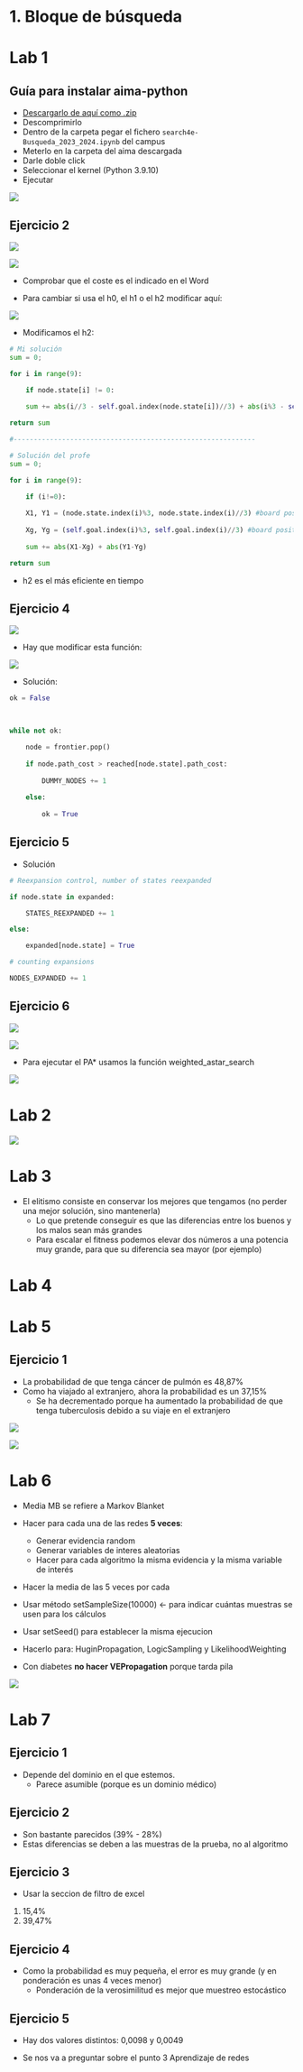 # 1. Bloque de búsqueda

# Lab 1

## Guía para instalar aima-python

- [Descargarlo de aquí como .zip](https://github.com/aimacode/aima-python)
- Descomprimirlo
- Dentro de la carpeta pegar el fichero `search4e-Busqueda_2023_2024.ipynb` del campus
- Meterlo en la carpeta del aima descargada
- Darle doble click
- Seleccionar el kernel (Python 3.9.10)
- Ejecutar

![](Pasted%20image%2020230920165329.png)

## Ejercicio 2

![](Pasted%20image%2020230920165026.png)

![](Pasted%20image%2020230920165055.png)

- Comprobar que el coste es el indicado en el Word

- Para cambiar si usa el h0, el h1 o el h2 modificar aquí:

![](Pasted%20image%2020230920165644.png)

- Modificamos el h2:

````python
# Mi solución
sum = 0;

for i in range(9):

	if node.state[i] != 0:
	
	sum += abs(i//3 - self.goal.index(node.state[i])//3) + abs(i%3 - self.goal.index(node.state[i])%3)

return sum

#------------------------------------------------------------

# Solución del profe
sum = 0;

for i in range(9):

	if (i!=0):
	
	X1, Y1 = (node.state.index(i)%3, node.state.index(i)//3) #board positions of the i tilde in node.state
	
	Xg, Yg = (self.goal.index(i)%3, self.goal.index(i)//3) #board positions of the i tilde in goal.state
	
	sum += abs(X1-Xg) + abs(Y1-Yg)

return sum
````

- h2 es el más eficiente en tiempo

## Ejercicio 4

![](Pasted%20image%2020230920173558.png)

- Hay que modificar esta función:

![](Pasted%20image%2020230920172003.png)

- Solución:
````python
ok = False

  

while not ok:

	node = frontier.pop()
	
	if node.path_cost > reached[node.state].path_cost:
	
		DUMMY_NODES += 1
	
	else:
	
		ok = True
````

## Ejercicio 5

- Solución
````python
# Reexpansion control, number of states reexpanded

if node.state in expanded:

	STATES_REEXPANDED += 1

else:

	expanded[node.state] = True

# counting expansions

NODES_EXPANDED += 1
````

## Ejercicio 6

![](Pasted%20image%2020230920174343.png)

![](Pasted%20image%2020230920174527.png)

- Para ejecutar el PA* usamos la función weighted_astar_search

![](Pasted%20image%2020230920175226.png)

# Lab 2

![](Pasted%20image%2020230927170000.png)
# Lab 3

- El elitismo consiste en conservar los mejores que tengamos (no perder una mejor solución, sino mantenerla)
	- Lo que pretende conseguir es que las diferencias entre los buenos y los malos sean más grandes
	- Para escalar el fitness podemos elevar dos números a una potencia muy grande, para que su diferencia sea mayor (por ejemplo)

# Lab 4

# Lab 5 

## Ejercicio 1

- La probabilidad de que tenga cáncer de pulmón es 48,87%
- Como ha viajado al extranjero, ahora la probabilidad es un 37,15%
	- Se ha decrementado porque ha aumentado la probabilidad de que tenga tuberculosis debido a su viaje en el extranjero

![](IMG_5699.jpeg)

![](IMG_5700.jpeg)

# Lab 6

- Media MB se refiere a Markov Blanket

- Hacer para cada una de las redes **5 veces**:
	- Generar evidencia random
	- Generar variables de interes aleatorias
	- Hacer  para cada algoritmo la misma evidencia y la misma variable de interés
- Hacer la media de las 5 veces por cada
- Usar método setSampleSize(10000) <- para indicar cuántas muestras se usen para los cálculos
- Usar setSeed() para establecer la misma ejecucion

- Hacerlo para: HuginPropagation, LogicSampling y LikelihoodWeighting

- Con diabetes **no hacer VEPropagation** porque tarda pila

![](Pasted%20image%2020231102174957.png)

# Lab 7

## Ejercicio 1

- Depende del dominio en el que estemos.
	- Parece asumible (porque es un dominio médico)

## Ejercicio 2

- Son bastante parecidos (39% - 28%)
- Estas diferencias se deben a las muestras de la prueba, no al algoritmo

## Ejercicio 3

- Usar la seccion de filtro de excel
1. 15,4%
2. 39,47%

## Ejercicio 4

- Como la probabilidad es muy pequeña, el error es muy grande (y en ponderación es unas 4 veces menor)
	- Ponderación de la verosimilitud es mejor que muestreo estocástico

## Ejercicio 5

- Hay dos valores distintos: 0,0098 y 0,0049

- Se nos va a preguntar sobre el punto 3 Aprendizaje de redes

